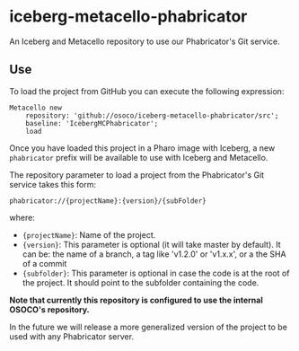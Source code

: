 # iceberg-metacello-phabricator

An Iceberg and Metacello repository to use our Phabricator's Git service.

## Use

To load the project from GitHub you can execute the following expression:

```
Metacello new
	repository: 'github://osoco/iceberg-metacello-phabricator/src';
	baseline: 'IcebergMCPhabricator';
	load
```

Once you have loaded this project in a Pharo image with Iceberg, a new `phabricator` prefix will be
available to use with Iceberg and Metacello.

The repository parameter to load a project from the Phabricator's Git service takes this form:

`phabricator://{projectName}:{version}/{subFolder}`

where:

- `{projectName}`: Name of the project.
- `{version}`: This parameter is optional (it will take master by default). It can be: the name of a branch, a tag like 'v1.2.0' or 'v1.x.x', or a the SHA of a commit
- `{subfolder}`: This parameter is optional in case the code is at the root of the project. It should point to the subfolder containing the code.

**Note that currently this repository is configured to use the internal OSOCO's repository.**

In the future we will release a more generalized version of the project to be used with any Phabricator server.